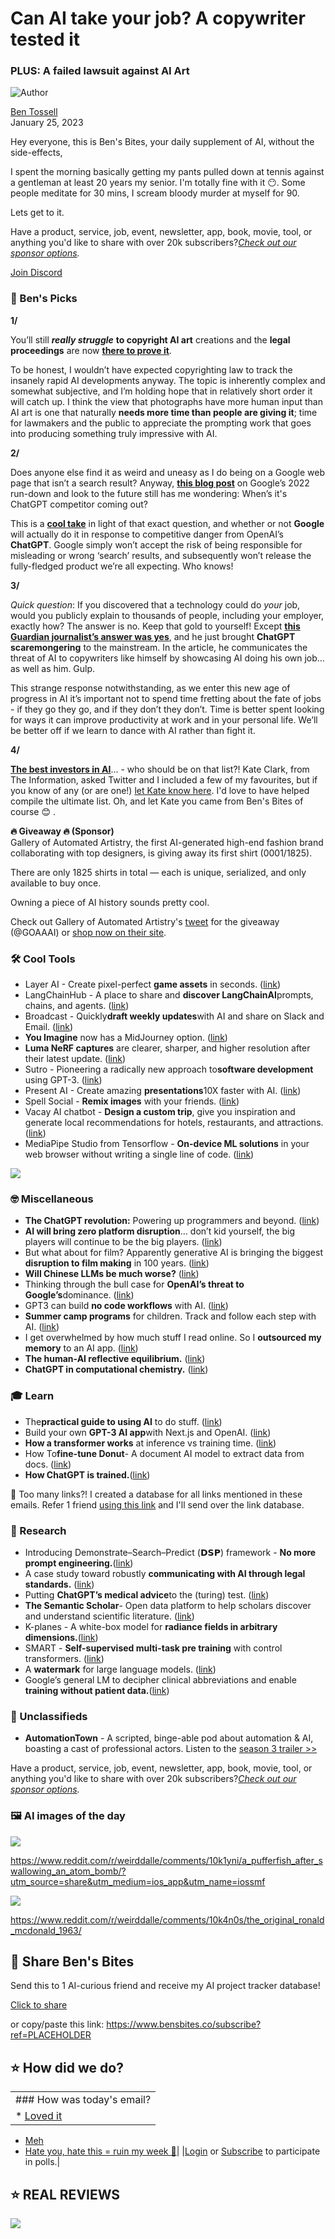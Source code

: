 # Can AI take your job? A copywriter tested it

### PLUS: A failed lawsuit against AI Art

![Author](https://media.beehiiv.com/cdn-cgi/image/fit=scale-down,format=auto,onerror=redirect,quality=80/uploads/user/profile_picture/fc858b4d-39e3-4be1-abf4-2b55504e21a2/thumb_uJ4UYake_400x400.jpg)

[Ben Tossell](https://www.twitter.com/bentossell)\
January 25, 2023

Hey everyone, this is Ben's Bites, your daily supplement of AI, without the side-effects,

I spent the morning basically getting my pants pulled down at tennis against a gentleman at least 20 years my senior. I'm totally fine with it 😶. Some people meditate for 30 mins, I scream bloody murder at myself for 90.

Lets get to it.

Have a product, service, job, event, newsletter, app, book, movie, tool, or anything you'd like to share with over 20k subscribers?*[Check out our sponsor options](https://sponsor.bensbites.co/).*

[Join Discord](https://discord.gg/qd92NKjDdE)

### 🤌 Ben's Picks

**1/**

You’ll still ***really struggle*** **to copyright AI art** creations and the **legal proceedings** are now [**there to prove it**](https://twitter.com/icreatelife/status/1617746645533470720).

To be honest, I wouldn’t have expected copyrighting law to track the insanely rapid AI developments anyway. The topic is inherently complex and somewhat subjective, and I’m holding hope that in relatively short order it will catch up. I think the view that photographs have more human input than AI art is one that naturally **needs more time than people are giving it**; time for lawmakers and the public to appreciate the prompting work that goes into producing something truly impressive with AI.

**2/**

Does anyone else find it as weird and uneasy as I do being on a Google web page that isn’t a search result? Anyway, [**this blog post**](https://ai.googleblog.com/2023/01/google-research-2022-beyond-responsible.html?m=1) on Google’s 2022 run-down and look to the future still has me wondering: When’s it's ChatGPT competitor coming out?

This is a [**cool take**](https://the-decoder.com/googles-complex-path-to-the-future-of-search/) in light of that exact question, and whether or not **Google** will actually do it in response to competitive danger from OpenAI’s **ChatGPT**. Google simply won’t accept the risk of being responsible for misleading or wrong ‘search’ results, and subsequently won’t release the fully-fledged product we’re all expecting. Who knows!

**3/**

*Quick question*: If you discovered that a technology could do *your* job, would you publicly explain to thousands of people, including your employer, exactly how? The answer is no. Keep that gold to yourself! Except [**this Guardian journalist’s answer was yes**](https://www.theguardian.com/commentisfree/2023/jan/24/chatgpt-artificial-intelligence-jobs-economy), and he just brought **ChatGPT scaremongering** to the mainstream. In the article, he communicates the threat of AI to copywriters like himself by showcasing AI doing his own job… as well as him. Gulp.

This strange response notwithstanding, as we enter this new age of progress in AI it’s important not to spend time fretting about the fate of jobs - if they go they go, and if they don’t they don’t. Time is better spent looking for ways it can improve productivity at work and in your personal life. We’ll be better off if we learn to dance with AI rather than fight it.

**4/**

**[The best investors in AI](https://twitter.com/kateclarktweets/status/1617957005360234498)**... - who should be on that list?! Kate Clark, from The Information, asked Twitter and I included a few of my favourites, but if you know of any (or are one!) [let Kate know here](https://twitter.com/kateclarktweets/status/1617957005360234498). I'd love to have helped compile the ultimate list. Oh, and let Kate you came from Ben's Bites of course 😊 .

**🔥 Giveaway 🔥 (Sponsor)**\
Gallery of Automated Artistry, the first AI-generated high-end fashion brand collaborating with top designers, is giving away its first shirt (0001/1825).

There are only 1825 shirts in total — each is unique, serialized, and only available to buy once.

Owning a piece of AI history sounds pretty cool.

Check out Gallery of Automated Artistry's [tweet](https://twitter.com/GOAAAI/status/1617881949380673538) for the giveaway (@GOAAAI) or [shop now on their site](https://goaa.ai/).

### 🛠️ Cool Tools

- Layer AI - Create pixel-perfect **game assets** in seconds. ([link](https://layer.ai/))
- LangChainHub - A place to share and **discover LangChainAI**prompts, chains, and agents. ([link](https://github.com/hwchase17/langchain-hub))
- Broadcast - Quickly**draft weekly updates**with AI and share on Slack and Email. ([link](https://www.withbroadcast.com/))
- **You Imagine** now has a MidJourney option. ([link](https://twitter.com/RichardSocher/status/1617669017938063360?s=20\&t=J4X36s3ahvzdfAQnitjIug))
- **Luma NeRF captures** are clearer, sharper, and higher resolution after their latest update. ([link](https://twitter.com/lumalabsai/status/1617980340613840896?s=12\&t=LPYBuaLgpOHMcva8D68YXw))
- Sutro - Pioneering a radically new approach to**software development** using GPT-3. ([link](https://withsutro.com/))
- Present AI - Create amazing **presentations**10X faster with AI. ([link](https://present.yaara.ai/))
- Spell Social - **Remix images** with your friends. ([link](https://twitter.com/_alfredw/status/1617946170667720706))
- Vacay AI chatbot - **Design a custom trip**, give you inspiration and generate local recommendations for hotels, restaurants, and attractions. ([link](https://www.usevacay.com/chatbot))
- MediaPipe Studio from Tensorflow - **On-device ML solutions** in your web browser without writing a single line of code. ([link](https://twitter.com/tensorflow/status/1617977448456486930?s=12\&t=7gd1-P7Jio2z8FrSdC4tHA))

![](https://media.beehiiv.com/cdn-cgi/image/fit=scale-down,format=auto,onerror=redirect,quality=80/uploads/asset/file/5a59a9d9-7534-41e5-9202-c9bb16602478/FnQ16dXXgAsmg4I.jpeg)

### 🤓 Miscellaneous

- **The ChatGPT revolution:** Powering up programmers and beyond. ([link](https://www.youtube.com/watch?v=pXVVji7CfI8))
- **AI will bring zero platform disruption**… don’t kid yourself, the big players will continue to be the big players. ([link](https://twitter.com/lessin/status/1617680326716952576?s=20\&t=vCUb2bs_IjBi42_luxQXnQ))
- But what about for film? Apparently generative AI is bringing the biggest **disruption to film making** in 100 years. ([link](https://tech.eu/2023/01/23/flawless-brings/))
- **Will Chinese LLMs be much worse?** ([link](https://marginalrevolution.com/marginalrevolution/2023/01/will-chinese-llms-be-much-worse.html))
- Thinking through the bull case for **OpenAI’s threat to Google’s**dominance. ([link](https://sarahtavel.medium.com/thinking-through-the-bull-case-for-openais-threat-to-google-s-dominance-65668af286cf))
- GPT3 can build **no code workflows** with AI. ([link](https://twitter.com/yoheinakajima/status/1617954171780747265?s=20\&t=gsNs1I1bYt6GO1uq-9dBpg))
- **Summer camp programs** for children. Track and follow each step with AI. ([link](https://www.bestparents.com/))
- I get overwhelmed by how much stuff I read online. So I **outsourced my memory** to an AI app. ([link](https://www.businessinsider.in/tech/news/i-get-overwhelmed-by-how-much-stuff-i-read-online-so-i-outsourced-my-memory-to-an-ai-app-/articleshow/97280094.cms))
- **The human-AI reflective equilibrium.** ([link](https://www.lesswrong.com/posts/W7sEv69cQzW8D8SMr/the-human-ai-reflective-equilibrium))
- **ChatGPT in computational chemistry.** ([link](https://joaquinbarroso.com/2023/01/24/chatgpt-in-computational-chemistry/))

### 🎓 Learn

- The**practical guide to using AI** to do stuff. ([link](https://oneusefulthing.substack.com/p/the-practical-guide-to-using-ai-to))
- Build your own **GPT-3 AI app**with Next.js and OpenAI. ([link](https://www.youtube.com/watch?v=JcE-1xzQTE0))
- **How a transformer works** at inference vs training time. ([link](https://www.youtube.com/watch?v=IGu7ivuy1Ag))
- How To**fine-tune Donut**- A document AI model to extract data from docs. ([link](https://twitter.com/andrejusb/status/1617614247290376192?s=20\&t=1jUgKhTfWm0a982J0cQgpQ))
- **How ChatGPT is trained.**([link](https://www.youtube.com/watch?app=desktop\&v=VPRSBzXzavo))

👋 Too many links?! I created a database for all links mentioned in these emails. Refer 1 friend [using this link](https://www.bensbites.co/subscribe?ref=PLACEHOLDER) and I'll send over the link database.

### 🔬 Research

- Introducing Demonstrate–Search–Predict (𝗗𝗦𝗣) framework - **No more prompt engineering.**([link](https://arxiv.org/abs/2212.14024))
- A case study toward robustly **communicating with AI through legal standards.** ([link](https://arxiv.org/abs/2301.10095))
- Putting **ChatGPT’s medical advice**to the (turing) test. ([link](https://arxiv.org/abs/2301.10035))
- **The Semantic Scholar**- Open data platform to help scholars discover and understand scientific literature. ([link](https://arxiv.org/abs/2301.10140))
- K-planes - A white-box model for **radiance fields in arbitrary dimensions.**([link](https://arxiv.org/abs/2301.10241))
- SMART - **Self-supervised multi-task pre training** with control transformers. ([link](http://arxiv.org/abs/2301.09816))
- A **watermark** for large language models. ([link](https://twitter.com/_akhaliq/status/1618061836393349120?s=12\&t=7gd1-P7Jio2z8FrSdC4tHA))
- Google’s general LM to decipher clinical abbreviations and enable **training without patient data.**([link](https://ai.googleblog.com/2023/01/deciphering-clinical-abbreviations-with.html))

### 📰 Unclassifieds

- **AutomationTown** - A scripted, binge-able pod about automation & AI, boasting a cast of professional actors. Listen to the [season 3 trailer >>](https://jo.my/841iya)

Have a product, service, job, event, newsletter, app, book, movie, tool, or anything you'd like to share with over 20k subscribers?*[Check out our sponsor options](https://sponsor.bensbites.co/).*

### 🖼 AI images of the day

![](https://media.beehiiv.com/cdn-cgi/image/fit=scale-down,format=auto,onerror=redirect,quality=80/uploads/asset/file/2ae105ec-3595-46d6-a99f-c1d951a695c6/vs7z756280ea1.png)

<https://www.reddit.com/r/weirddalle/comments/10k1yni/a_pufferfish_after_swallowing_an_atom_bomb/?utm_source=share&utm_medium=ios_app&utm_name=iossmf>

![](https://media.beehiiv.com/cdn-cgi/image/fit=scale-down,format=auto,onerror=redirect,quality=80/uploads/asset/file/c3ca14b7-cc1f-4033-aec4-12211db75624/rv31io4tlzda1.png)

<https://www.reddit.com/r/weirddalle/comments/10k4n0s/the_original_ronald_mcdonald_1963/>

## 🤗 Share Ben's Bites

Send this to 1 AI-curious friend and receive my AI project tracker database!

[Click to share](https://www.bensbites.co/subscribe?ref=PLACEHOLDER)

or copy/paste this link: https://www.bensbites.co/subscribe?ref=PLACEHOLDER

## ⭐️ How did we do?

||
|:---|
|### How was today's email?|
|\* [Loved it](https://www.bensbites.co/login)

- [Meh](https://www.bensbites.co/login)
- [Hate you, hate this = ruin my week 🥹](https://www.bensbites.co/login)|
  |[Login](https://www.bensbites.co/login) or [Subscribe](https://www.bensbites.co/subscribe) to participate in polls.|

## ⭐️ REAL REVIEWS

![](https://media.beehiiv.com/cdn-cgi/image/fit=scale-down,format=auto,onerror=redirect,quality=80/uploads/asset/file/c8a91ecd-5477-493e-bb9d-9ed8f04bde24/Screenshot_2022-12-13_at_14.55.58.png)
